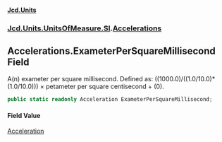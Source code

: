 #### [Jcd.Units](index.md 'index')
### [Jcd.Units.UnitsOfMeasure.SI](Jcd.Units.UnitsOfMeasure.SI.md 'Jcd.Units.UnitsOfMeasure.SI').[Accelerations](Accelerations.md 'Jcd.Units.UnitsOfMeasure.SI.Accelerations')

## Accelerations.ExameterPerSquareMillisecond Field

A(n) exameter per square millisecond. Defined as: ((1000.0)/((1.0/10.0)*(1.0/10.0))) × petameter per square centisecond + (0).

```csharp
public static readonly Acceleration ExameterPerSquareMillisecond;
```

#### Field Value
[Acceleration](Acceleration.md 'Jcd.Units.UnitTypes.Acceleration')
